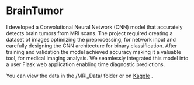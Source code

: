 # BrainTumor
I developed a Convolutional Neural Network (CNN) model that accurately detects brain tumors from MRI scans. The project required creating a dataset of images optimizing the preprocessing, for network input and carefully designing the CNN architecture for binary classification. After training and validation the model achieved accuracy making it a valuable tool, for medical imaging analysis. We seamlessly integrated this model into a user Flask web application enabling time diagnostic predictions.

You can view the data in the /MRI_Data/ folder or on [Kaggle](https://www.kaggle.com/datasets/ahmedhamada0/brain-tumor-detection) .
